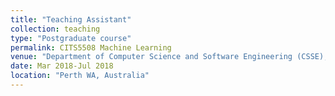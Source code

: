 ```yaml
---
title: "Teaching Assistant"
collection: teaching
type: "Postgraduate course"
permalink: CITS5508 Machine Learning
venue: "Department of Computer Science and Software Engineering (CSSE), The University of Western Australia (UWA)"
date: Mar 2018-Jul 2018
location: "Perth WA, Australia"
---
```


<!-- This is a description of a teaching experience. You can use markdown like any other post.

<!-- Heading 1
======

Heading 2
======

Heading 3
====== -->

